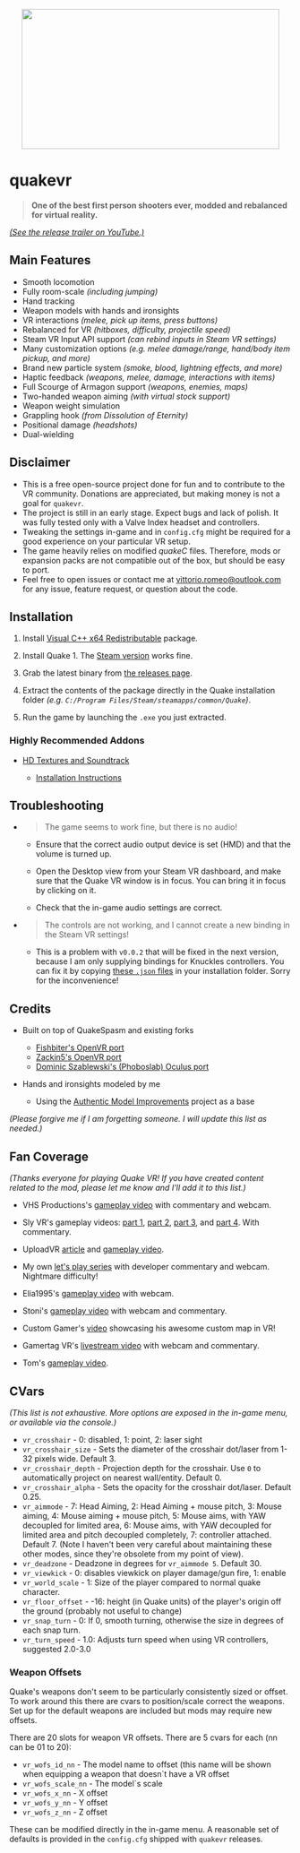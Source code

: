 <p align="center">
  <img width="460" height="250" src="https://vittorioromeo.info/Misc/quakevrlogo.png">
</p>

# quakevr

> **One of the best first person shooters ever, modded and rebalanced for virtual reality.**

[*(See the release trailer on YouTube.)*](https://www.youtube.com/watch?v=AevBPsuMab0)

## Main Features

* Smooth locomotion
* Fully room-scale *(including jumping)*
* Hand tracking
* Weapon models with hands and ironsights
* VR interactions *(melee, pick up items, press buttons)*
* Rebalanced for VR *(hitboxes, difficulty, projectile speed)*
* Steam VR Input API support *(can rebind inputs in Steam VR settings)*
* Many customization options *(e.g. melee damage/range, hand/body item pickup, and more)*
* Brand new particle system *(smoke, blood, lightning effects, and more)*
* Haptic feedback *(weapons, melee, damage, interactions with items)*
* Full Scourge of Armagon support *(weapons, enemies, maps)*
* Two-handed weapon aiming *(with virtual stock support)*
* Weapon weight simulation
* Grappling hook *(from Dissolution of Eternity)*
* Positional damage *(headshots)*
* Dual-wielding

## Disclaimer

* This is a free open-source project done for fun and to contribute to the VR community. Donations are appreciated, but making money is not a goal for `quakevr`.
* The project is still in an early stage. Expect bugs and lack of polish. It was fully tested only with a Valve Index headset and controllers.
* Tweaking the settings in-game and in `config.cfg` might be required for a good experience on your particular VR setup.
* The game heavily relies on modified *quakeC* files. Therefore, mods or expansion packs are not compatible out of the box, but should be easy to port.
* Feel free to open issues or contact me at <vittorio.romeo@outlook.com> for any issue, feature request, or question about the code.

## Installation

1. Install [Visual C++ x64 Redistributable](https://support.microsoft.com/en-gb/help/2977003/the-latest-supported-visual-c-downloads) package.

2. Install Quake 1. The [Steam version](https://store.steampowered.com/app/2310/QUAKE/) works fine.

3. Grab the latest binary from [the releases page](https://github.com/SuperV1234/quakevr/releases).

4. Extract the contents of the package directly in the Quake installation folder *(e.g. `C:/Program Files/Steam/steamapps/common/Quake`)*.

5. Run the game by launching the `.exe` you just extracted.

### Highly Recommended Addons

* [HD Textures and Soundtrack](https://drive.google.com/file/d/1noIH27xA8gnr_hwqouXiSoMQBIyuf__V/view)

    * [Installation Instructions](https://old.reddit.com/r/ValveIndex/comments/fbs1nh/quake_vr_release_trailer_v001/fj7205c/)

## Troubleshooting

* > The game seems to work fine, but there is no audio!

    * Ensure that the correct audio output device is set (HMD) and that the volume is turned up.

    * Open the Desktop view from your Steam VR dashboard, and make sure that the Quake VR window is in focus. You can bring it in focus by clicking on it.

    * Check that the in-game audio settings are correct.

* > The controls are not working, and I cannot create a new binding in the Steam VR settings!

    * This is a problem with `v0.0.2` that will be fixed in the next version, because I am only supplying bindings for Knuckles controllers. You can fix it by copying [these `.json` files](https://github.com/SuperV1234/quakevr/tree/develop_otherinputs/ReleaseFiles) in your installation folder. Sorry for the inconvenience!

## Credits

* Built on top of QuakeSpasm and existing forks
    * [Fishbiter's OpenVR port](https://github.com/Fishbiter/Quakespasm-OpenVR)
    * [Zackin5's OpenVR port](https://github.com/Zackin5/Quakespasm-OpenVR)
    * [Dominic Szablewski's (Phoboslab) Oculus port](https://github.com/phoboslab/Quakespasm-Rift)

* Hands and ironsights modeled by me
    * Using the [Authentic Model Improvements](https://github.com/NightFright2k19/authmdl) project as a base

*(Please forgive me if I am forgetting someone. I will update this list as needed.)*

## Fan Coverage

*(Thanks everyone for playing Quake VR! If you have created content related to the mod, please let me know and I'll add it to this list.)*

* VHS Productions's [gameplay video](https://www.youtube.com/watch?v=fwyHMHvGOiI) with commentary and webcam.

* Sly VR's gameplay videos: [part 1](https://www.youtube.com/watch?v=lAlJubb64g0), [part 2](https://www.youtube.com/watch?v=M0Pv66638Hc), [part 3](https://www.youtube.com/watch?v=ST9w7dwW6Rw), and [part 4](https://www.youtube.com/watch?v=pzSvgJWMnr8). With commentary.

* UploadVR [article](https://uploadvr.com/new-quake-vr-mod/) and [gameplay video](https://www.youtube.com/watch?v=fBzCdMSF2-U).

* My own [let's play series](https://www.youtube.com/playlist?list=PLTEcWGdSiQemN50YKFbEpR9har292EJns) with developer commentary and webcam. Nightmare difficulty!

* Elia1995's [gameplay video](https://www.youtube.com/watch?v=rvigiMdIT-M) with webcam.

* Stoni's [gameplay video](https://www.youtube.com/watch?v=Jserap1p2Ho) with webcam and commentary.

* Custom Gamer's [video](https://www.youtube.com/watch?v=eeqtFDf3tkM) showcasing his awesome custom map in VR!

* Gamertag VR's [livestream video](https://www.youtube.com/watch?v=W1_WG_PHUpw) with webcam and commentary.

* Tom's [gameplay video](https://www.youtube.com/watch?v=96xC_khtrUE).

## CVars

*(This list is not exhaustive. More options are exposed in the in-game menu, or available via the console.)*

* `vr_crosshair` - 0: disabled, 1: point, 2: laser sight
* `vr_crosshair_size` - Sets the diameter of the crosshair dot/laser from 1-32 pixels wide. Default 3.
* `vr_crosshair_depth` - Projection depth for the crosshair. Use `0` to automatically project on nearest wall/entity. Default 0.
* `vr_crosshair_alpha` - Sets the opacity for the crosshair dot/laser. Default 0.25.
* `vr_aimmode` - 7: Head Aiming, 2: Head Aiming + mouse pitch, 3: Mouse aiming, 4: Mouse aiming + mouse pitch, 5: Mouse aims, with YAW decoupled for limited area, 6: Mouse aims, with YAW decoupled for limited area and pitch decoupled completely, 7: controller attached. Default 7. (Note I haven't been very careful about maintaining these other modes, since they're obsolete from my point of view).
* `vr_deadzone` - Deadzone in degrees for `vr_aimmode 5`. Default 30.
* `vr_viewkick` - 0: disables viewkick on player damage/gun fire, 1: enable
* `vr_world_scale` - 1: Size of the player compared to normal quake character.
* `vr_floor_offset` - -16: height (in Quake units) of the player's origin off the ground (probably not useful to change)
* `vr_snap_turn` - 0: If 0, smooth turning, otherwise the size in degrees of each snap turn.
* `vr_turn_speed` - 1.0: Adjusts turn speed when using VR controllers, suggested 2.0-3.0

### Weapon Offsets

Quake's weapons don't seem to be particularly consistently sized or offset. To work around this there are cvars to position/scale correct the weapons. Set up for the default weapons are included but mods may require new offsets.

There are 20 slots for weapon VR offsets. There are 5 cvars for each (nn can be 01 to 20):

* `vr_wofs_id_nn` - The model name to offset (this name will be shown when equipping a weapon that doesn`t have a VR offset
* `vr_wofs_scale_nn` - The model`s scale
* `vr_wofs_x_nn` - X offset
* `vr_wofs_y_nn` - Y offset
* `vr_wofs_z_nn` - Z offset

These can be modified directly in the in-game menu. A reasonable set of defaults is provided in the `config.cfg` shipped with `quakevr` releases.
